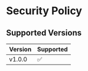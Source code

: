 # Security Policy

## Supported Versions


| Version | Supported          |
| ------- | ------------------ |
| v1.0.0  | :white_check_mark: |
